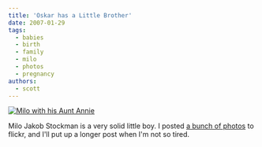 ```yaml
---
title: 'Oskar has a Little Brother'
date: 2007-01-29
tags:
  - babies
  - birth
  - family
  - milo
  - photos
  - pregnancy
authors:
  - scott
---
```


[![Milo with his Aunt Annie](/images/373033313_2fd928d339.jpg)](http://www.flickr.com/photos/spaceninja/373033313/)

Milo Jakob Stockman is a very solid little boy. I posted [a bunch of photos](http://www.flickr.com/photos/spaceninja/sets/72157594505992545/) to flickr, and I'll put up a longer post when I'm not so tired.
